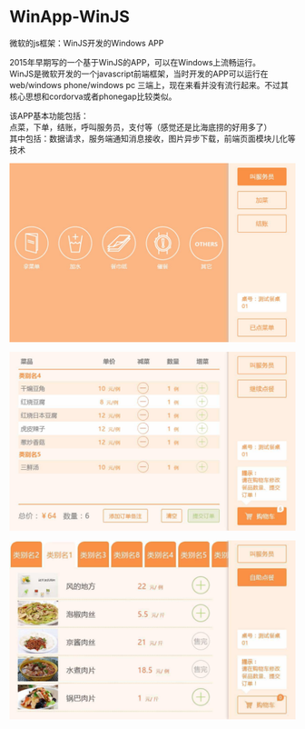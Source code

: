 # WinApp-WinJS
微软的js框架：WinJS开发的Windows APP<br>

2015年早期写的一个基于WinJS的APP，可以在Windows上流畅运行。<br>
WinJS是微软开发的一个javascript前端框架，当时开发的APP可以运行在web/windows phone/windows pc 三端上，现在来看并没有流行起来。不过其核心思想和cordorva或者phonegap比较类似。<br>

该APP基本功能包括：<br>
点菜，下单，结账，呼叫服务员，支付等（感觉还是比海底捞的好用多了）<br>
其中包括：数据请求，服务端通知消息接收，图片异步下载，前端页面模块儿化等技术<br>


![](https://raw.githubusercontent.com/ymcdhr/WinApp-WinJS/master/App6/images/20170630155646.jpg)

![](https://raw.githubusercontent.com/ymcdhr/WinApp-WinJS/master/App6/images/20170630155705.jpg)

![](https://raw.githubusercontent.com/ymcdhr/WinApp-WinJS/master/App6/images/20170630155710.jpg)

